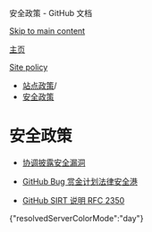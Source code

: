 安全政策 - GitHub 文档

[Skip to main content](#main-content)

[主页](/zh)

[Site policy](/zh/site-policy)

* [站点政策](/zh/site-policy)/
* [安全政策](/zh/site-policy/security-policies)

安全政策
==========

* [协调披露安全漏洞](/zh/site-policy/security-policies/coordinated-disclosure-of-security-vulnerabilities)

* [GitHub Bug 赏金计划法律安全港](/zh/site-policy/security-policies/github-bug-bounty-program-legal-safe-harbor)

* [GitHub SIRT 说明 RFC 2350](/zh/site-policy/security-policies/github-sirt-description-rfc-2350)

{"resolvedServerColorMode":"day"}
